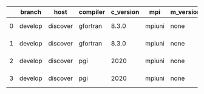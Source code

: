 |    | branch   | host     | compiler   | c_version   | mpi    | m_version   | o_g   | os    | build   |   u_pass |   u_fail |   s_pass |   s_fail |   e_pass |   e_fail |   nuopc_pass |   nuopc_fail | netcdf_c   | netcdf_f   | artifacts_hash                                                                                                 | modified                   |
|----|----------|----------|------------|-------------|--------|-------------|-------|-------|---------|----------|----------|----------|----------|----------|----------|--------------|--------------|------------|------------|----------------------------------------------------------------------------------------------------------------|----------------------------|
|  0 | develop  | discover | gfortran   | 8.3.0       | mpiuni | none        | O     | Linux | Fail    |     7550 |        0 |        8 |        0 |       43 |        0 |            0 |           50 | unknown    | unknown    | [artifacts](https://github.com/esmf-org/esmf-test-artifacts-new/tree/a34841299316c44b4d60d8753d8af3d62623b02c) | 2022-03-02 23:41:14.839109 |
|  1 | develop  | discover | gfortran   | 8.3.0       | mpiuni | none        | g     | Linux | Fail    |    12174 |        0 |        8 |        0 |       43 |        0 |            0 |           50 | unknown    | unknown    | [artifacts](https://github.com/esmf-org/esmf-test-artifacts-new/tree/fde6157b625cf8e7774b8b3ce4970c57e378f8ee) | 2022-03-02 23:41:14.839109 |
|  2 | develop  | discover | pgi        | 2020        | mpiuni | none        | O     | Linux | Fail    |     6928 |      622 |        6 |        2 |       40 |        3 |            0 |           50 | unknown    | unknown    | [artifacts](https://github.com/esmf-org/esmf-test-artifacts-new/tree/2e043701886ed228b0cea100cf6525d2b719cc20) | 2022-03-02 23:41:14.839109 |
|  3 | develop  | discover | pgi        | 2020        | mpiuni | none        | g     | Linux | Fail    |     9788 |      494 |        4 |        4 |       40 |        3 |            0 |           50 | unknown    | unknown    | [artifacts](https://github.com/esmf-org/esmf-test-artifacts-new/tree/9d7b7f3de8fb79bb664ea5bc9a151ad6ded59103) | 2022-03-02 23:41:14.839109 |